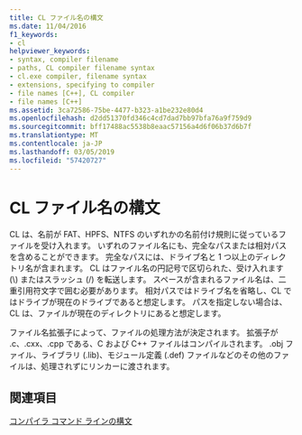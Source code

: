 ```yaml
---
title: CL ファイル名の構文
ms.date: 11/04/2016
f1_keywords:
- cl
helpviewer_keywords:
- syntax, compiler filename
- paths, CL compiler filename syntax
- cl.exe compiler, filename syntax
- extensions, specifying to compiler
- file names [C++], CL compiler
- file names [C++]
ms.assetid: 3ca72586-75be-4477-b323-a1be232e80d4
ms.openlocfilehash: d2dd51370fd346c4cd7dad7bb97bfa76a9f759d9
ms.sourcegitcommit: bff17488ac5538b8eaac57156a4d6f06b37d6b7f
ms.translationtype: MT
ms.contentlocale: ja-JP
ms.lasthandoff: 03/05/2019
ms.locfileid: "57420727"
---
```

# <a name="cl-filename-syntax"></a>CL ファイル名の構文

CL は、名前が FAT、HPFS、NTFS のいずれかの名前付け規則に従っているファイルを受け入れます。 いずれのファイル名にも、完全なパスまたは相対パスを含めることができます。 完全なパスには、ドライブ名と 1 つ以上のディレクトリ名が含まれます。 CL はファイル名の円記号で区切られた、受け入れます (\\) またはスラッシュ (/) を転送します。 スペースが含まれるファイル名は、二重引用符文字で囲む必要があります。 相対パスではドライブ名を省略し、CL ではドライブが現在のドライブであると想定します。 パスを指定しない場合は、CL は、ファイルが現在のディレクトリにあると想定します。

ファイル名拡張子によって、ファイルの処理方法が決定されます。 拡張子が .c、.cxx、.cpp である、C および C++ ファイルはコンパイルされます。 .obj ファイル、ライブラリ (.lib)、モジュール定義 (.def) ファイルなどのその他のファイルは、処理されずにリンカーに渡されます。

## <a name="see-also"></a>関連項目

[コンパイラ コマンド ラインの構文](../../build/reference/compiler-command-line-syntax.md)
